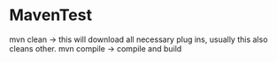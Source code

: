 # MavenTest

mvn clean   ->  this will download all necessary plug ins, usually this also cleans other.
mvn compile   ->     compile and build